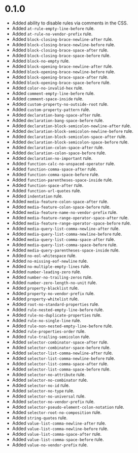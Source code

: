 # 0.1.0

* Added ability to disable rules via comments in the CSS.
* Added `at-rule-empty-line-before` rule.
* Added `at-rule-no-vendor-prefix` rule.
* Added `block-closing-brace-newline-after` rule.
* Added `block-closing-brace-newline-before` rule.
* Added `block-closing-brace-space-after` rule.
* Added `block-closing-brace-space-before` rule.
* Added `block-no-empty` rule.
* Added `block-opening-brace-newline-after` rule.
* Added `block-opening-brace-newline-before` rule.
* Added `block-opening-brace-space-after` rule.
* Added `block-opening-brace-space-before` rule.
* Added `color-no-invalid-hex` rule.
* Added `comment-empty-line-before` rule.
* Added `comment-space-inside` rule.
* Added `custom-property-no-outside-root` rule.
* Added `custom-property-pattern` rule.
* Added `declaration-bang-space-after` rule.
* Added `declaration-bang-space-before` rule.
* Added `declaration-block-semicolon-newline-after` rule.
* Added `declaration-block-semicolon-newline-before` rule.
* Added `declaration-block-semicolon-space-after` rule.
* Added `declaration-block-semicolon-space-before` rule.
* Added `declaration-colon-space-after` rule.
* Added `declaration-colon-space-before` rule.
* Added `declaration-no-important` rule.
* Added `function-calc-no-unspaced-operator` rule.
* Added `function-comma-space-after` rule.
* Added `function-comma-space-before` rule.
* Added `function-parentheses-space-inside` rule.
* Added `function-space-after` rule.
* Added `function-url-quotes` rule.
* Added `indentation` rule.
* Added `media-feature-colon-space-after` rule.
* Added `media-feature-colon-space-before` rule.
* Added `media-feature-name-no-vendor-prefix` rule.
* Added `media-feature-range-operator-space-after` rule.
* Added `media-feature-range-operator-space-before` rule.
* Added `media-query-list-comma-newline-after` rule.
* Added `media-query-list-comma-newline-before` rule.
* Added `media-query-list-comma-space-after` rule.
* Added `media-query-list-comma-space-before` rule.
* Added `media-query-parentheses-space-inside` rule.
* Added `no-eol-whitespace` rule.
* Added `no-missing-eof-newline` rule.
* Added `no-multiple-empty-lines` rule.
* Added `number-leading-zero` rule.
* Added `number-no-trailing-zeros` rule.
* Added `number-zero-length-no-unit` rule.
* Added `property-blacklist` rule.
* Added `property-no-vendor-prefix` rule.
* Added `property-whitelist` rule.
* Added `root-no-standard-properties` rule.
* Added `rule-nested-empty-line-before` rule.
* Added `rule-no-duplicate-properties` rule.
* Added `rule-no-single-line` rule.
* Added `rule-non-nested-empty-line-before` rule.
* Added `rule-properties-order` rule.
* Added `rule-trailing-semicolon` rule.
* Added `selector-combinator-space-after` rule.
* Added `selector-combinator-space-before` rule.
* Added `selector-list-comma-newline-after` rule.
* Added `selector-list-comma-newline-before` rule.
* Added `selector-list-comma-space-after` rule.
* Added `selector-list-comma-space-before` rule.
* Added `selector-no-attribute` rule.
* Added `selector-no-combinator` rule.
* Added `selector-no-id` rule.
* Added `selector-no-type` rule.
* Added `selector-no-universal` rule.
* Added `selector-no-vendor-prefix` rule.
* Added `selector-pseudo-element-colon-notation` rule.
* Added `selector-root-no-composition` rule.
* Added `string-quotes` rule.
* Added `value-list-comma-newline-after` rule.
* Added `value-list-comma-newline-before` rule.
* Added `value-list-comma-space-after` rule.
* Added `value-list-comma-space-before` rule.
* Added `value-no-vendor-prefix` rule.
